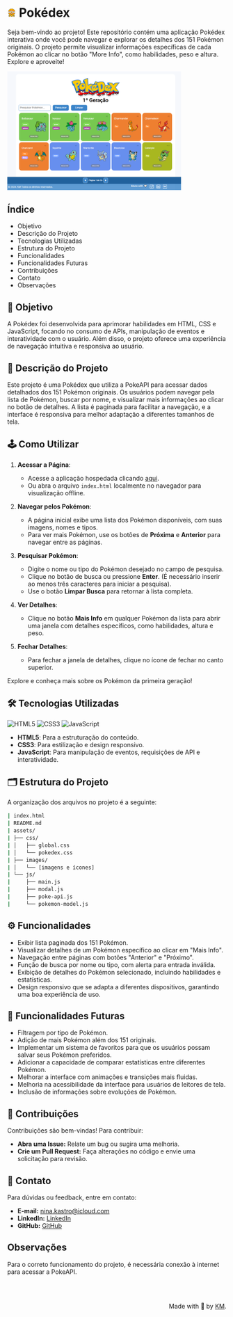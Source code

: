 # <img src="assets/images/favicon.png" alt="Logo" width="20"> Pokédex


Seja bem-vindo ao projeto! Este repositório contém uma aplicação Pokédex interativa onde você pode navegar e explorar os detalhes dos 151 Pokémon originais. O projeto permite visualizar informações específicas de cada Pokémon ao clicar no botão "More Info", como habilidades, peso e altura.  Explore e aproveite!

<img src="assets/images/screenshot.png" alt="Screenshot da Pokédex" width="400" />

## Índice

- Objetivo
- Descrição do Projeto
- Tecnologias Utilizadas
- Estrutura do Projeto
- Funcionalidades
- Funcionalidades Futuras
- Contribuições
- Contato
- Observações

## 🎯 Objetivo

A Pokédex foi desenvolvida para aprimorar habilidades em HTML, CSS e JavaScript, focando no consumo de APIs, manipulação de eventos e interatividade com o usuário. Além disso, o projeto oferece uma experiência de navegação intuitiva e responsiva ao usuário.

## 📖 Descrição do Projeto

Este projeto é uma Pokédex que utiliza a PokeAPI para acessar dados detalhados dos 151 Pokémon originais. Os usuários podem navegar pela lista de Pokémon, buscar por nome, e visualizar mais informações ao clicar no botão de detalhes. A lista é paginada para facilitar a navegação, e a interface é responsiva para melhor adaptação a diferentes tamanhos de tela.

## 🕹️ Como Utilizar

1. **Acessar a Página**:
   - Acesse a aplicação hospedada clicando [aqui](https://pokedex.vercel.app).
   - Ou abra o arquivo `index.html` localmente no navegador para visualização offline.

2. **Navegar pelos Pokémon**:
   - A página inicial exibe uma lista dos Pokémon disponíveis, com suas imagens, nomes e tipos.
   - Para ver mais Pokémon, use os botões de **Próxima** e **Anterior** para navegar entre as páginas.

3. **Pesquisar Pokémon**:
   - Digite o nome ou tipo do Pokémon desejado no campo de pesquisa.
   - Clique no botão de busca ou pressione **Enter**. (É necessário inserir ao menos três caracteres para iniciar a pesquisa).
   - Use o botão **Limpar Busca** para retornar à lista completa.

4. **Ver Detalhes**:
   - Clique no botão **Mais Info** em qualquer Pokémon da lista para abrir uma janela com detalhes específicos, como habilidades, altura e peso.

5. **Fechar Detalhes**:
   - Para fechar a janela de detalhes, clique no ícone de fechar no canto superior.

Explore e conheça mais sobre os Pokémon da primeira geração!



## 🛠️ Tecnologias Utilizadas

![HTML5](https://img.shields.io/badge/html5-%23E34F26.svg?style=for-the-badge&logo=html5&logoColor=white)
![CSS3](https://img.shields.io/badge/CSS-239120?logo=css3&logoColor=white&style=for-the-badge)
![JavaScript](https://img.shields.io/badge/javascript-%23323330.svg?style=for-the-badge&logo=javascript&logoColor=%23F7DF1E)

- **HTML5**: Para a estruturação do conteúdo.
- **CSS3**: Para estilização e design responsivo.
- **JavaScript**: Para manipulação de eventos, requisições de API e interatividade.

## 🗂️ Estrutura do Projeto

A organização dos arquivos no projeto é a seguinte:


```bash
| index.html
| README.md
| assets/
| ├── css/
| │   ├── global.css
| │   └── pokedex.css
| ├── images/
| │   └── [imagens e ícones]
| └── js/
|     ├── main.js
|     ├── modal.js
|     ├── poke-api.js
|     └── pokemon-model.js    
```


## ⚙️ Funcionalidades

- Exibir lista paginada dos 151 Pokémon.
- Visualizar detalhes de um Pokémon específico ao clicar em "Mais Info".
- Navegação entre páginas com botões "Anterior" e "Próximo".
- Função de busca por nome ou tipo, com alerta para entrada inválida.
- Exibição de detalhes do Pokémon selecionado, incluindo habilidades e estatísticas.
- Design responsivo que se adapta a diferentes dispositivos, garantindo uma boa experiência de uso.

## 🌟 Funcionalidades Futuras

- Filtragem por tipo de Pokémon.
- Adição de mais Pokémon além dos 151 originais.
- Implementar um sistema de favoritos para que os usuários possam salvar seus Pokémon preferidos.
- Adicionar a capacidade de comparar estatísticas entre diferentes Pokémon.
- Melhorar a interface com animações e transições mais fluidas.
- Melhoria na acessibilidade da interface para usuários de leitores de tela.
- Inclusão de informações sobre evoluções de Pokémon.

## 🤝 Contribuições

Contribuições são bem-vindas! Para contribuir:

- **Abra uma Issue:** Relate um bug ou sugira uma melhoria.
- **Crie um Pull Request:** Faça alterações no código e envie uma solicitação para revisão.

## 📧 Contato

Para dúvidas ou feedback, entre em contato:

- **E-mail:** [nina.kastro@icloud.com](mailto:nina.kastro@icloud.com)
- **LinkedIn:** [LinkedIn](https://www.linkedin.com/in/karinacmartins/)
- **GitHub:** [GitHub](https://github.com/karinacmartins)

## Observações

Para o correto funcionamento do projeto, é necessária conexão à internet para acessar a PokeAPI.

<br><br>

<div align="right">Made with 💜 by <a href="https://github.com/karinacmartins">KM</a>.</div>
